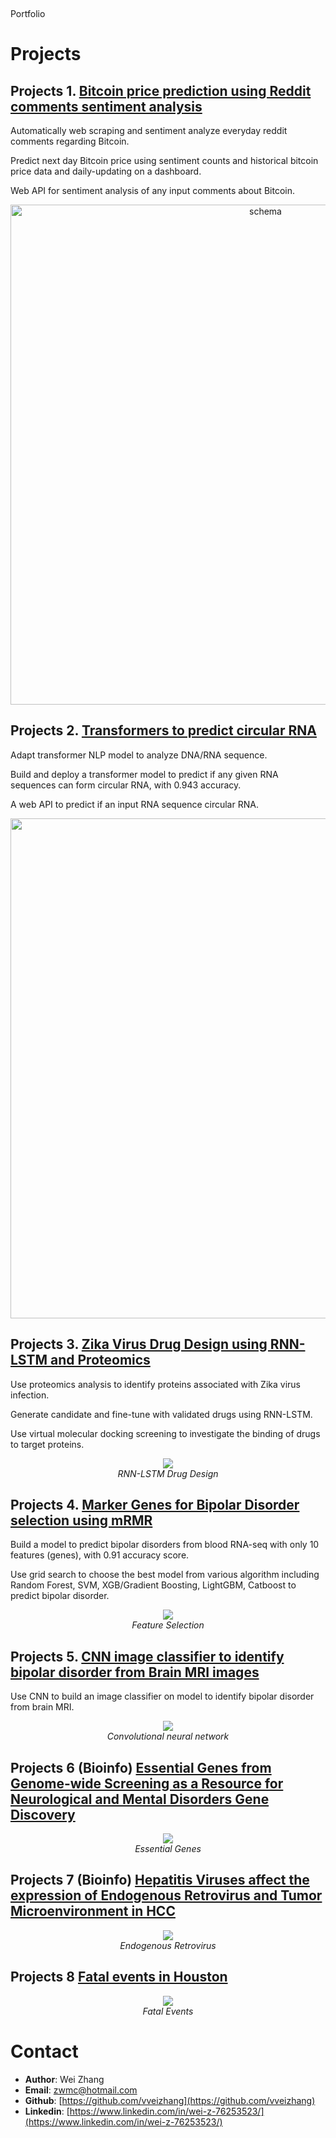 <p align="center">
<br>
</p>

Portfolio



# Projects

## Projects 1. [Bitcoin price prediction using Reddit comments sentiment analysis](https://github.com/vveizhang/Bitcoin_Social_Media_Sentiment_Analysis)

Automatically web scraping and sentiment analyze everyday reddit comments regarding Bitcoin.

Predict next day Bitcoin price using sentiment counts and historical bitcoin price data and daily-updating on a dashboard.

Web API for sentiment analysis of any input comments about Bitcoin.
<p align="center">
<img src="/imgs/bitcoin_schema.png" alt="schema" width="800"/>
</p>



## Projects 2. [Transformers to predict circular RNA](https://github.com/vveizhang/transformer_predict_circRNA)

Adapt transformer NLP model to analyze DNA/RNA sequence.

Build and deploy a transformer model to predict if any given RNA sequences can form circular RNA, with 0.943 accuracy.

A web API to predict if an input RNA sequence circular RNA.

<p align="center">
<img src="/imgs/FrontPage.png" width="800"/>
<br>
</p>


## Projects 3. [Zika Virus Drug Design using RNN-LSTM and Proteomics](https://github.com/vveizhang/Zika-virus-Drug-Design-using-Generative-RNN-LSTM-and-Proteomics)
Use proteomics analysis to identify proteins associated with Zika virus infection.

Generate candidate and fine-tune with validated drugs using RNN-LSTM.

Use virtual molecular docking screening to investigate the binding of drugs to target proteins.

<p align="center">
<img src="/imgs/PipeLine.png">
<br>
<em>RNN-LSTM Drug Design</em></p>

## Projects 4. [Marker Genes for Bipolar Disorder selection using mRMR](https://github.com/vveizhang/Gene-signature-to-predict-bipolar-disorder-from-whole-blood-RNA-seq)

Build a model to predict bipolar disorders from blood RNA-seq with only 10 features (genes), with 0.91 accuracy score.

Use grid search to choose the best model from various algorithm including Random Forest, SVM, XGB/Gradient Boosting, LightGBM, Catboost to predict bipolar disorder.


<p align="center">
<img src="/imgs/feature_selection.png">
<br>
<em>Feature Selection</em></p>

## Projects 5. [CNN image classifier to identify bipolar disorder from Brain MRI images](https://github.com/vveizhang/CNN-MRI-classification-to-predict-bipolar-disorder/blob/main/CNNimageClassification.ipynb)
Use CNN to build an image classifier on model to identify bipolar disorder from brain MRI.


<p align="center">
<img src="/imgs/CNN_MRI.png">
<br>
<em>Convolutional neural network</em></p>



## Projects 6 (Bioinfo) [Essential Genes from Genome-wide Screening as a Resource for Neurological and Mental Disorders Gene Discovery](https://github.com/vveizhang/EG-in-Neuropsychiatric-Disorders)

<p align="center">
<img src="/imgs/2GeneList.png">
<br>
<em>Essential Genes</em></p>

## Projects 7 (Bioinfo) [Hepatitis Viruses affect the expression of Endogenous Retrovirus and Tumor Microenvironment in HCC](https://www.biorxiv.org/content/10.1101/2022.06.19.496748v1)

<p align="center">
<img src="/imgs/hERV.jpg">
<br>
<em>Endogenous Retrovirus</em></p>

## Projects 8 [Fatal events in Houston](https://github.com/vveizhang/Houston_Fatal_Events)

<p align="center">
<img src="/imgs/crash.jpg">
<br>
<em>Fatal Events</em></p>


# Contact

- **Author**: Wei Zhang
- **Email**: [zwmc@hotmail.com](zwmc@hotmail.com)
- **Github**: [https://github.com/vveizhang](https://github.com/vveizhang)
- **Linkedin**: [https://www.linkedin.com/in/wei-z-76253523/](https://www.linkedin.com/in/wei-z-76253523/)

